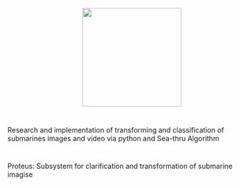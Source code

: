 <p align="Center">
<img width="200" height="200" src="https://i.imgur.com/M5P5Hry.png">
</p>

#
Research and implementation of transforming and classification of submarines images and video via python and Sea-thru Algorithm

#
Proteus: Subsystem for clarification and transformation of submarine imagise


